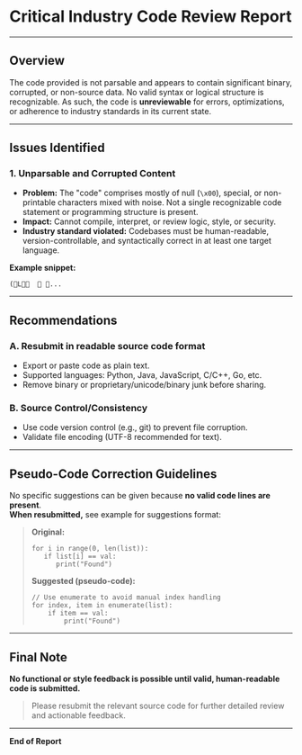 # Critical Industry Code Review Report

---

## Overview

The code provided is not parsable and appears to contain significant binary, corrupted, or non-source data. No valid syntax or logical structure is recognizable. As such, the code is **unreviewable** for errors, optimizations, or adherence to industry standards in its current state.

---

## Issues Identified

### 1. **Unparsable and Corrupted Content**

- **Problem:** The "code" comprises mostly of null (`\x00`), special, or non-printable characters mixed with noise. Not a single recognizable code statement or programming structure is present.
- **Impact:** Cannot compile, interpret, or review logic, style, or security.
- **Industry standard violated:** Codebases must be human-readable, version-controllable, and syntactically correct in at least one target language.

**Example snippet:**  
```
    (L                                          ...
```
---

## Recommendations

### A. **Resubmit in readable source code format**

- Export or paste code as plain text.
- Supported languages: Python, Java, JavaScript, C/C++, Go, etc.
- Remove binary or proprietary/unicode/binary junk before sharing.

### B. **Source Control/Consistency**

- Use code version control (e.g., git) to prevent file corruption.
- Validate file encoding (UTF-8 recommended for text).

---

## Pseudo-Code Correction Guidelines

No specific suggestions can be given because **no valid code lines are present**.  
**When resubmitted,** see example for suggestions format:

> **Original:**
> ```
> for i in range(0, len(list)):
>    if list[i] == val:
>       print("Found")
> ```
>
> **Suggested (pseudo-code):**
> ```
> // Use enumerate to avoid manual index handling
> for index, item in enumerate(list):
>     if item == val:
>         print("Found")
> ```

---

## Final Note

**No functional or style feedback is possible until valid, human-readable code is submitted.**  
> Please resubmit the relevant source code for further detailed review and actionable feedback.

---

**End of Report**